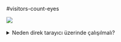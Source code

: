 #visitors-count-eyes

![](https://avatars.githubusercontent.com/u/178294790?v=4)
 
 <details><summary>Neden direk tarayıcı üzerinde çalışılmalı?</summary>
- 1- Daha az yer kaplar.
- 2- Daha az izin istenildiği için daha güvenlidir.
- 3- Herhangi üçüncü taraf bir uygulama yüklemek gerekmez, daha kullanışlıdır.
- 4- Mikro işlemlerde uygulama açılış ekranı açılana kadar işleminiz bitmiş olur. Daha seridir.

  <details><summary>Why work directly on the browser?</summary>
- 1- It takes up less space.
- 2- It is more secure as fewer permissions are required.
- 3- There is no need to install any third-party application, it is more convenient.
- 4- In micro transactions, your transaction is finished until the application splash screen opens. It is faster.

# Targets
- <details><summary>Providing both visual and audible notification of the result </summary>
- - <details><summary>By creating a data set that can provide more detail in certain areas and integrating it into devices that can use cameras and deep learning reciprocity, to produce the appropriate material with an easy-to-use design for visually impaired friends and babies of learning age .</summary>
- <details><summary>Using this structure in the local repository in conjunction with other projects on Flutter, with a dataset that learns and draws conclusions based on people's usage</summary>



# App Video Preview
 <details><summary></summary>



https://github.com/user-attachments/assets/a0fff4ea-8e38-43f8-87be-fff6bd070353


# Thankful

![image](https://raw.githubusercontent.com/emreoztemiz-ai-ml/Running-contexts-without-needing-a-Mobile-App/main/Thankful.jpeg)


